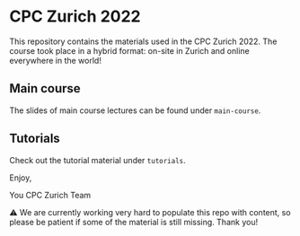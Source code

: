 # CPC Zurich 2022
This repository contains the materials used in the CPC Zurich 2022. The course took place in a hybrid format: on-site in Zurich and online everywhere in the world!

## Main course

The slides of main course lectures can be found under `main-course`.

## Tutorials

Check out the tutorial material under `tutorials`.



Enjoy,

You CPC Zurich Team



⚠️ We are currently working very hard to populate this repo with content, so please be patient if some of the material is still missing. Thank you!
